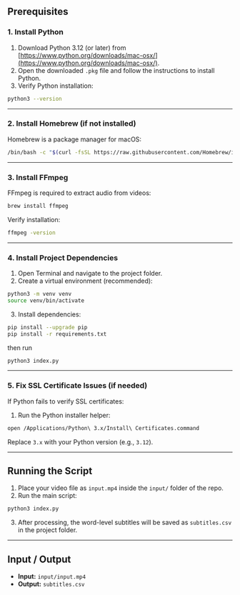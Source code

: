 
<!--
pip install git+https://github.com/m-bain/whisperx.git
pip install ffmpeg-python
pip install srt
-->


## Prerequisites

### 1. Install Python

1. Download Python 3.12 (or later) from [https://www.python.org/downloads/mac-osx/](https://www.python.org/downloads/mac-osx/).  
2. Open the downloaded `.pkg` file and follow the instructions to install Python.  
3. Verify Python installation:

```bash
python3 --version
````

---

### 2. Install Homebrew (if not installed)

Homebrew is a package manager for macOS:

```bash
/bin/bash -c "$(curl -fsSL https://raw.githubusercontent.com/Homebrew/install/HEAD/install.sh)"
```

---

### 3. Install FFmpeg

FFmpeg is required to extract audio from videos:

```bash
brew install ffmpeg
```

Verify installation:

```bash
ffmpeg -version
```

---

### 4. Install Project Dependencies

1. Open Terminal and navigate to the project folder.
2. Create a virtual environment (recommended):

```bash
python3 -m venv venv
source venv/bin/activate
```

3. Install dependencies:

```bash
pip install --upgrade pip
pip install -r requirements.txt
```

then run
```bash
python3 index.py
```

---

### 5. Fix SSL Certificate Issues (if needed)

If Python fails to verify SSL certificates:

1. Run the Python installer helper:

```bash
open /Applications/Python\ 3.x/Install\ Certificates.command
```

Replace `3.x` with your Python version (e.g., `3.12`).


---

## Running the Script

1. Place your video file as `input.mp4` inside the `input/` folder of the repo.
2. Run the main script:

```bash
python3 index.py
```

3. After processing, the word-level subtitles will be saved as `subtitles.csv` in the project folder.

---

## Input / Output

* **Input:** `input/input.mp4`
* **Output:** `subtitles.csv`
